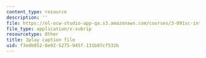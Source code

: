 ```yaml
---
content_type: resource
description: ''
file: https://ol-ocw-studio-app-qa.s3.amazonaws.com/courses/3-091sc-introduction-to-solid-state-chemistry-fall-2010/f3edb0528e925275945f131b8fcf532b_oDOs8Yxydo0.vtt
file_type: application/x-subrip
resourcetype: Other
title: 3play caption file
uid: f3edb052-8e92-5275-945f-131b8fcf532b
---
```

